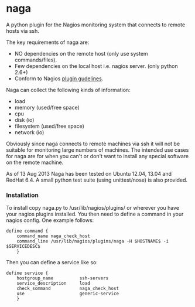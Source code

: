 # naga

A python plugin for the Nagios monitoring system that connects to remote hosts
via ssh. 

The key requirements of naga are:
 * NO dependencies on the remote host (only use system commands/files).
 * Few dependencies on the local host i.e. nagios server. (only python 2.6+)
 * Conform to Nagios [plugin gudelines][pgl].


Naga can collect the following kinds of information:
 * load 
 * memory (used/free space)
 * cpu
 * disk (io)
 * filesystem (used/free space)
 * network (io)

[pgl]: http://nagiosplug.sourceforge.net/developer-guidelines.html

Obviously since naga connects to remote machines via ssh it will not be
suitable for monitoring large numbers of machines. The intended use cases for
naga are for when you can't or don't want to install any special software on
the remote machine.

As of 13 Aug 2013 Naga has been tested on Ubuntu 12.04, 13.04 and RedHat 6.4. A
small python test suite (using unittest/nose) is also provided. 

### Installation


To install copy naga.py to /usr/lib/nagios/plugins/ or wherever you have your
nagios plugins installed. You then need to define a command in your nagios
config. One example follows:

    define command {
        command_name naga_check_host
        command_line /usr/lib/nagios/plugins/naga -H $HOSTNAME$ -i $SERVICEDESC$ 
        }

Then you can define a service like so:

    define service {
        hostgroup_name          ssh-servers
        service_description     load
        check_sommand           naga_check_host
        use                     generic-service
        }

